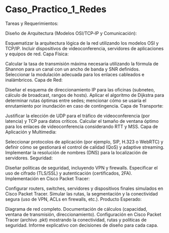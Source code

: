 # Caso_Practico_1_Redes
Tareas y Requerimientos:

Diseño de Arquitectura (Modelos OSI/TCP‑IP y Comunicación):

Esquematizar la arquitectura lógica de la red utilizando los modelos OSI y TCP/IP.
Incluir dispositivos de videoconferencia, servidores de aplicaciones y equipos de red.
Capa Física:

Calcular la tasa de transmisión máxima necesaria utilizando la fórmula de Shannon para un canal con un ancho de banda y SNR definidos.
Seleccionar la modulación adecuada para los enlaces cableados e inalámbricos.
Capa de Red:

Diseñar el esquema de direccionamiento IP para las oficinas (subneteo, cálculo de broadcast, rangos de hosts).
Aplicar el algoritmo de Dijkstra para determinar rutas óptimas entre sedes; mencionar cómo se usaría el enrutamiento por inundación en caso de contingencia.
Capa de Transporte:

Justificar la elección de UDP para el tráfico de videoconferencia (por latencia) y TCP para datos críticos.
Calcular el tamaño de ventana óptimo para los enlaces de videoconferencia considerando RTT y MSS.
Capa de Aplicación y Multimedia:

Seleccionar protocolos de aplicación (por ejemplo, SIP, H.323 o WebRTC) y definir cómo se gestionará el control de calidad (QoS) y adaptive streaming.
Implementar la resolución de nombres (DNS) para la localización de servidores.
Seguridad:

Diseñar políticas de seguridad, incluyendo VPN y firewalls.
Especificar el uso de cifrado (TLS/SSL) y autenticación (certificados, 2FA).
Implementación en Cisco Packet Tracer:

Configurar routers, switches, servidores y dispositivos finales simulados en Cisco Packet Tracer.
Simular las rutas, la segmentación y la conectividad segura (uso de VPN, ACLs en firewalls, etc.).
Producto Esperado:

Diagrama de red completo.
Documentación de cálculos (capacidad, ventana de transmisión, direccionamiento).
Configuración en Cisco Packet Tracer (archivo .pkt) mostrando la conectividad, rutas y políticas de seguridad.
Informe explicativo con decisiones de diseño para cada capa.
